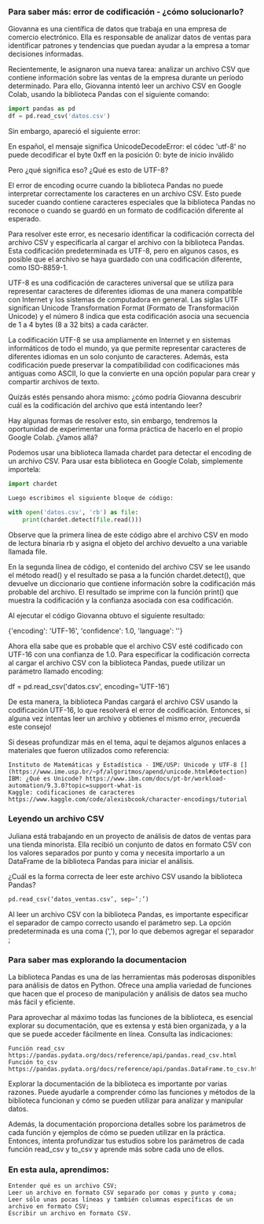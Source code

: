 ### Para saber más: error de codificación - ¿cómo solucionarlo?

Giovanna es una científica de datos que trabaja en una empresa de comercio electrónico. Ella es responsable de analizar datos de ventas para identificar patrones y tendencias que puedan ayudar a la empresa a tomar decisiones informadas.

Recientemente, le asignaron una nueva tarea: analizar un archivo CSV que contiene información sobre las ventas de la empresa durante un período determinado. Para ello, Giovanna intentó leer un archivo CSV en Google Colab, usando la biblioteca Pandas con el siguiente comando:
```python
import pandas as pd
df = pd.read_csv('datos.csv')
```
Sin embargo, apareció el siguiente error:

En español, el mensaje significa UnicodeDecodeError: el códec 'utf-8' no puede decodificar el byte 0xff en la posición 0: byte de inicio inválido

Pero ¿qué significa eso? ¿Qué es esto de UTF-8?

El error de encoding ocurre cuando la biblioteca Pandas no puede interpretar correctamente los caracteres en un archivo CSV. Esto puede suceder cuando contiene caracteres especiales que la biblioteca Pandas no reconoce o cuando se guardó en un formato de codificación diferente al esperado.

Para resolver este error, es necesario identificar la codificación correcta del archivo CSV y especificarla al cargar el archivo con la biblioteca Pandas. Esta codificación predeterminada es UTF-8, pero en algunos casos, es posible que el archivo se haya guardado con una codificación diferente, como ISO-8859-1.

UTF-8 es una codificación de caracteres universal que se utiliza para representar caracteres de diferentes idiomas de una manera compatible con Internet y los sistemas de computadora en general. Las siglas UTF significan Unicode Transformation Format (Formato de Transformación Unicode) y el número 8 indica que esta codificación asocia una secuencia de 1 a 4 bytes (8 a 32 bits) a cada carácter.

La codificación UTF-8 se usa ampliamente en Internet y en sistemas informáticos de todo el mundo, ya que permite representar caracteres de diferentes idiomas en un solo conjunto de caracteres. Además, esta codificación puede preservar la compatibilidad con codificaciones más antiguas como ASCII, lo que la convierte en una opción popular para crear y compartir archivos de texto.

Quizás estés pensando ahora mismo: ¿cómo podría Giovanna descubrir cuál es la codificación del archivo que está intentando leer?

Hay algunas formas de resolver esto, sin embargo, tendremos la oportunidad de experimentar una forma práctica de hacerlo en el propio Google Colab. ¿Vamos allá?

Podemos usar una biblioteca llamada chardet para detectar el encoding de un archivo CSV. Para usar esta biblioteca en Google Colab, simplemente importela:
``` python
import chardet

Luego escribimos el siguiente bloque de código:

with open('datos.csv', 'rb') as file:
    print(chardet.detect(file.read()))
```
Observe que la primera línea de este código abre el archivo CSV en modo de lectura binaria rb y asigna el objeto del archivo devuelto a una variable llamada file.

En la segunda línea de código, el contenido del archivo CSV se lee usando el método read() y el resultado se pasa a la función chardet.detect(), que devuelve un diccionario que contiene información sobre la codificación más probable del archivo. El resultado se imprime con la función print() que muestra la codificación y la confianza asociada con esa codificación.

Al ejecutar el código Giovanna obtuvo el siguiente resultado:

{'encoding': 'UTF-16', 'confidence': 1.0, 'language': ''}

Ahora ella sabe que es probable que el archivo CSV esté codificado con UTF-16 con una confianza de 1.0. Para especificar la codificación correcta al cargar el archivo CSV con la biblioteca Pandas, puede utilizar un parámetro llamado encoding:

df = pd.read_csv('datos.csv', encoding='UTF-16')

De esta manera, la biblioteca Pandas cargará el archivo CSV usando la codificación UTF-16, lo que resolverá el error de codificación. Entonces, si alguna vez intentas leer un archivo y obtienes el mismo error, ¡recuerda este consejo!

Si deseas profundizar más en el tema, aquí te dejamos algunos enlaces a materiales que fueron utilizados como referencia:

    Instituto de Matemáticas y Estadística - IME/USP: Unicode y UTF-8 [](https://www.ime.usp.br/~pf/algoritmos/apend/unicode.html#detection)
    IBM: ¿Qué es Unicode? https://www.ibm.com/docs/pt-br/workload-automation/9.3.0?topic=support-what-is
    Kaggle: codificaciones de caracteres https://www.kaggle.com/code/alexisbcook/character-encodings/tutorial

### Leyendo un archivo CSV

Juliana está trabajando en un proyecto de análisis de datos de ventas para una tienda minorista. Ella recibió un conjunto de datos en formato CSV con los valores separados por punto y coma y necesita importarlo a un DataFrame de la biblioteca Pandas para iniciar el análisis.

¿Cuál es la forma correcta de leer este archivo CSV usando la biblioteca Pandas?
```python
pd.read_csv(‘datos_ventas.csv’, sep=‘;’)
```
Al leer un archivo CSV con la biblioteca Pandas, es importante especificar el separador de campo correcto usando el parámetro sep. La opción predeterminada es una coma (','), por lo que debemos agregar el separador ;

### Para saber mas explorando la documentacion

La biblioteca Pandas es una de las herramientas más poderosas disponibles para análisis de datos en Python. Ofrece una amplia variedad de funciones que hacen que el proceso de manipulación y análisis de datos sea mucho más fácil y eficiente.

Para aprovechar al máximo todas las funciones de la biblioteca, es esencial explorar su documentación, que es extensa y está bien organizada, y a la que se puede acceder fácilmente en línea. Consulta las indicaciones:

    Función read_csv  https://pandas.pydata.org/docs/reference/api/pandas.read_csv.html
    Función to_csv  https://pandas.pydata.org/docs/reference/api/pandas.DataFrame.to_csv.html

Explorar la documentación de la biblioteca es importante por varias razones. Puede ayudarle a comprender cómo las funciones y métodos de la biblioteca funcionan y cómo se pueden utilizar para analizar y manipular datos.

Además, la documentación proporciona detalles sobre los parámetros de cada función y ejemplos de cómo se pueden utilizar en la práctica. Entonces, intenta profundizar tus estudios sobre los parámetros de cada función read_csv y to_csv y aprende más sobre cada uno de ellos.

### En esta aula, aprendimos:

    Entender qué es un archivo CSV;
    Leer un archivo en formato CSV separado por comas y punto y coma;
    Leer sólo unas pocas líneas y también columnas específicas de un archivo en formato CSV;
    Escribir un archivo en formato CSV.


